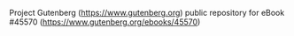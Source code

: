 Project Gutenberg (https://www.gutenberg.org) public repository for eBook #45570 (https://www.gutenberg.org/ebooks/45570)
